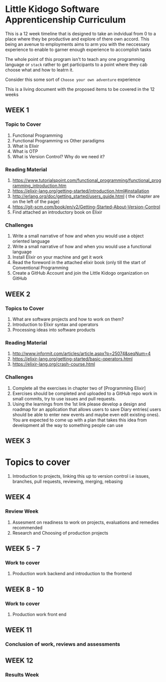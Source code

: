 # Little Kidogo Software Apprenticenship Curriculum 

This is a 12 week timeline that is designed to take an indvidual from 0 to a place where they be productive and explore of there own accord. This being an avenue to employments aims to arm you with the neccessary experience to enable to garner enough experience to accomplish tasks

The whole point of this program isn't to teach any one programming language or `stack` rather to get participants to a point where they cab choose what and how to leatrn it. 

Consider this some sort of `Choose your own adventure` experience


This is a living document with the proposed items to be covered in the 12 weeks 



## WEEK 1

### Topic to Cover 
1. Functional Programming
2. Functional Programming vs Other paradigms
3. What is Elixir 
4. What is OTP 
6. What is Version Control? Why do we need it?


### Reading Material
1. https://www.tutorialspoint.com/functional_programming/functional_programming_introduction.htm
2. https://elixir-lang.org/getting-started/introduction.html#installation
3. http://erlang.org/doc/getting_started/users_guide.html  ( the chapter are on the left of the page)
4. https://git-scm.com/book/en/v2/Getting-Started-About-Version-Control
5. Find attached an introductory book on Elixir

### Challenges 
1. Write a small narrative of how and when you would use a object oriented language
2. Write a small narrative of how and when you would use a functional language
3. Install Elixir on your machine and get it work 
4. Read the foreword in the attached elixir book (only till the start of Conventional Programming
5. Create a GitHub Account and join the Little Kidogo organization on GitHub


## WEEK 2

### Topics to Cover 
1. What are software projects and how to work on them?  
2. Introduction to Elixir syntax and operators 
3. Processing ideas into software products 


### Reading Material
1. http://www.informit.com/articles/article.aspx?p=25074&seqNum=4
2. https://elixir-lang.org/getting-started/basic-operators.html
3. https://elixir-lang.org/crash-course.html

### Challenges 
1. Complete all the exercises in chapter two of [Programming Elixir]
2. Exercises should be completed and uploaded to a GitHub repo work in small commits, try to use issues and pull requests.
3. Using the learnings from the 1st link please develop a design and roadmap for an application that allows users to save Diary entries( users should be able to enter new events and maybe even edit existing ones). You are expected to come up with a plan that takes this idea from development all the way to something people can use

## WEEK 3 

# Topics to cover 
1. Introduction to projects, linking this up to version control i.e issues, branches, pull requests, reviewing, merging, rebasing


## WEEK 4 

### Review Week
1. Assesment on readiness to work on projects, evaluations and remedies recommended
2. Research and Choosing of production projects 


## WEEK 5 - 7 

### Work to cover 
1. Production work backend and introduction to the frontend 

## WEEK 8 - 10

### Work to cover 
1. Production work front end 


## WEEK 11

### Conclusion of work, reviews and assessments 


## WEEK 12 

### Results Week 
